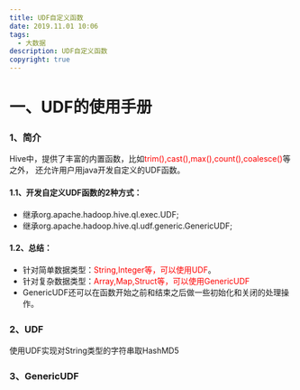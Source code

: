 ```yaml
---
title: UDF自定义函数
date: 2019.11.01 10:06
tags:
  - 大数据
description: UDF自定义函数
copyright: true
---
```


# 一、UDF的使用手册

### 1、简介

Hive中，提供了丰富的内置函数，比如<font color=red>trim(),cast(),max(),count(),coalesce()</font>等之外，    还允许用户用java开发自定义的UDF函数。

#### 1.1、开发自定义UDF函数的2种方式：

- 继承org.apache.hadoop.hive.ql.exec.UDF;
- 继承org.apache.hadoop.hive.ql.udf.generic.GenericUDF; 

#### 1.2、总结：

- 针对简单数据类型：<font color=red>String,Integer等，可以使用UDF</font>。
- 针对复杂数据类型：<font color=red>Array,Map,Struct等，可以使用GenericUDF</font>
- GenericUDF还可以在函数开始之前和结束之后做一些初始化和关闭的处理操作。

### 2、UDF

使用UDF实现对String类型的字符串取HashMD5

### 3、GenericUDF

